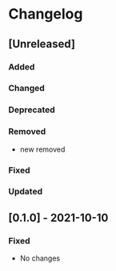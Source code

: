 # Changelog

## [Unreleased]

### Added

### Changed

### Deprecated

### Removed

- new removed

### Fixed

### Updated

## [0.1.0] - 2021-10-10

### Fixed

- No changes
